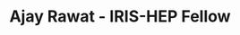 ---
layout: fellow
pagetype: fellow
permalink: /fellows/AjayRawat.html
fellow-name: Ajay Rawat
title: Ajay Rawat - IRIS-HEP Fellow
active: false
dates:
  start: 2021-06-01
  end: 2021-08-31
photo: /assets/images/team/fellows-2021/AjayRawat.jpg
institution: University of Washington
website:
e-mail: ajay712@cs.washington.edu
project_title: Integrating REANA Backend into ROB for evaluating workflows in the
  cloud
focus-area: as
project_goal: >
  Develop the backend to allow ROB to execute workflows on the REANA cloud platform.
  He will build upon Aaron’s work to execute Jupyter Notebooks on REANA using papermill.
mentors:
- Shih-Chieh Hsu (University of Washington)
proposal: /assets/pdf/fellows-2021/AjayRawat.pdf
presentations:
- title: Integrating REANA Backend into ROB for evaluating workflows in the cloud
  date: 2021-09-14
  url: https://indico.cern.ch/event/1074442/contributions/4518233/attachments/2319367/3949066/Rawat%20IRIS-HEP%20presentation.pdf
  meeting: IRIS-HEP Topical Meetings
  meetingurl: https://indico.cern.ch/event/1074442/
  recordingurl: https://youtu.be/HBETq2zCyY8
  focus-area: as
current_status: >
github-username:
linkedin-profile: https://www.linkedin.com/in/ajay-rawat-724814174
---